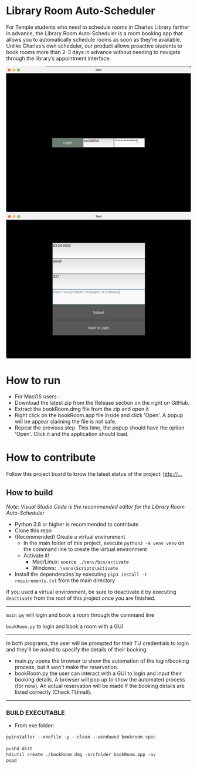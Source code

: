 # Library Room Auto-Scheduler

For Temple students who need to schedule rooms in Charles Library farther in advance, the Library Room Auto-Scheduler is a room booking app that allows you to automatically schedule rooms as soon as they’re available. Unlike Charles’s own scheduler, our product allows proactive students to book rooms more than 2-3 days in advance without needing to navigate through the library’s appointment interface.

![This is a screenshot.](images/login.png)
![This is a screenshot.](images/booking.png)

# How to run

- For MacOS users :
- Download the latest zip from the Release section on the right on GitHub.
- Extract the bookRoom.dmg file from the zip and open it
- Right click on the bookRoom.app file inside and click 'Open'. A popup will be appear claiming the file is not safe.
- Repeat the previous step. This time, the popup should have the option 'Open'. Click it and the application should load.

# How to contribute

Follow this project board to know the latest status of the project: [http://...]([https://github.com/cis3296s22/libraryroomscheduler/projects/2])

## How to build

_Note: Visual Studio Code is the recommended editor for the Library Room Auto-Scheduler_

- Python 3.8 or higher is recommended to contribute
- Clone this repo
- (Recommended) Create a virtual environment
  - In the main folder of this project, execute `python3 -m venv venv` on the command line to create the virtual environment
  - Activate it!
    - Mac/Linux: `source ./venv/bin/activate`
    - Windows: `.\venv\Scripts\activate`
- Install the dependencies by executing `pip3 install -r requirements.txt` from the main directory

If you used a virtual environment, be sure to deactivate it by executing `deactivate` from the root of this project once you are finished.

---

`main.py` will login and book a room through the command line

`bookRoom.py` to login and book a room with a GUI

---

In both programs, the user will be prompted for their TU credentials to login and they'll be asked to specify the details of their booking.

- main.py opens the browser to show the automation of the login/booking process, but it won't make the reservation.
- bookRoom.py the user can interact with a GUI to login and input their booking details. A browser will pop up to show the automated process (for now). An actual reservation will be made if the booking details are listed correctly (Check TUmail).

---

### BUILD EXECUTABLE

- From exe folder:

```
pyinstaller --onefile -y --clean --windowed bookroom.spec

pushd dist
hdiutil create ./bookRoom.dmg -srcfolder bookRoom.app -ov
popd
```

<!-- CREATE THE EXE FOLDER CONTENTS -->
<!-- pyinstaller --onefile -y --clean --windowed --name bookRoom --exclude-module _tkinter --exclude-module Tkinter --exclude-module enchant --exclude-module twisted ../proofOC/bookRoom.py -->
<!-- Change line 23 of bookroom.spec so it looks like : exe = EXE(pyz, Tree('../proofOC/'), -->
